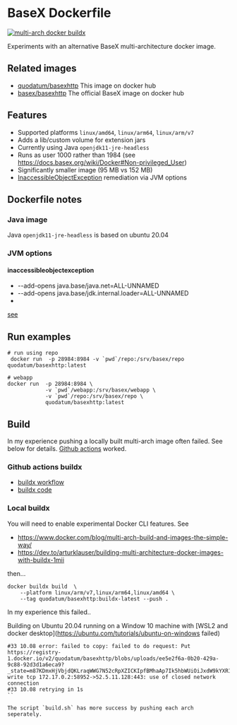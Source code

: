 # BaseX Dockerfile
[![multi-arch docker buildx](https://github.com/Quodatum/basex-docker/actions/workflows/buildx.yml/badge.svg)](https://github.com/Quodatum/basex-docker/actions/workflows/buildx.yml)

Experiments with an alternative BaseX  multi-architecture docker image.  
## Related images
* [quodatum/basexhttp](https://hub.docker.com/r/quodatum/basexhttp) This image on docker hub
* [basex/basexhttp](https://hub.docker.com/r/basex/basexhttp) The official BaseX image on docker hub

## Features
- Supported platforms `linux/amd64`, `linux/arm64`, `linux/arm/v7`
- Adds a lib/custom volume for extension jars
- Currently using Java `openjdk11-jre-headless`
- Runs as user 1000 rather than 1984 (see https://docs.basex.org/wiki/Docker#Non-privileged_User)
- Significantly smaller image (95 MB vs 152 MB)
- [InaccessibleObjectException](https://www.mail-archive.com/basex-talk%40mailman.uni-konstanz.de/msg13498.html) remediation via JVM options
 
## Dockerfile notes
### Java image
Java `openjdk11-jre-headless` is based on ubuntu 20.04
### JVM options
#### inaccessibleobjectexception

* --add-opens java.base/java.net=ALL-UNNAMED 
* --add-opens java.base/jdk.internal.loader=ALL-UNNAMED
* 
[see](https://stackoverflow.com/questions/41265266/how-to-solve-inaccessibleobjectexception-unable-to-make-member-accessible-m)

## Run examples
```
# run using repo
 docker run  -p 28984:8984 -v `pwd`/repo:/srv/basex/repo quodatum/basexhttp:latest

# webapp
docker run  -p 28984:8984 \
            -v `pwd`/webapp:/srv/basex/webapp \
            -v `pwd`/repo:/srv/basex/repo \
            quodatum/basexhttp:latest
```
## Build

In my experience pushing a locally built multi-arch image often failed. See below for details. 
[Github actions](https://docs.github.com/en/actions) worked.
### Github actions buildx 

* [buildx workflow](https://github.com/Quodatum/basex-docker/actions/workflows/buildx.yml)
* [buildx code](https://github.com/Quodatum/basex-docker/blob/main/.github/workflows/buildx.yml)

### Local buildx

You will need to enable experimental Docker CLI features. See

- https://www.docker.com/blog/multi-arch-build-and-images-the-simple-way/
- https://dev.to/arturklauser/building-multi-architecture-docker-images-with-buildx-1mii

then...

```
docker buildx build  \
    --platform linux/arm/v7,linux/arm64,linux/amd64 \
    --tag quodatum/basexhttp:buildx-latest --push .
```

In my experience this failed..
 
Building on Ubuntu 20.04 running on a Window 10 machine with
 [WSL2 and docker desktop](https://ubuntu.com/tutorials/ubuntu-on-windows failed)
 
```
#33 10.08 error: failed to copy: failed to do request: Put https://registry-1.docker.io/v2/quodatum/basexhttp/blobs/uploads/ee5e2f6a-0b20-429a-9c88-92d3d1a6eca9?_state=m87KDmxHjVbjdQKLraqWWG7N52cRpXZICKIpfBMhaAp7Ik5hbWUiOiJxdW9kYXR1bS9iYXNleGh0dHAiLCJVVUlEIjoiZWU1ZTJmNmEtMGIyMC00MjlhLTljODgtOTJkM2QxYTZlY2E5IiwiT2Zmc2V0IjowLCJTdGFydGVkQXQiOiIyMDIxLTA0LTA1VDIwOjI5OjMwLjc4Nzc2OTg4M1oifQ%3D%3D&digest=sha256%3A2b310eb6279419eece82e847effefb67be66a3b8e631fda5532880177728460e: write tcp 172.17.0.2:58952->52.5.11.128:443: use of closed network connection
#33 10.08 retrying in 1s
``

The script `build.sh` has more success by pushing each arch seperately.